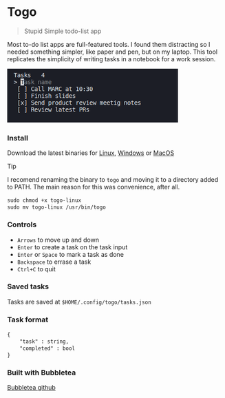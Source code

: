 # Togo
> Stupid Simple todo-list app

Most to-do list apps are full-featured tools. I found them distracting so I needed something simpler, like paper and pen, but on my laptop. This tool replicates the simplicity of writing tasks in a notebook for a work session.

![togo ui](ui.png)

### **Install**
Download the latest binaries for [Linux](https://github.com/pg-goose/togo/releases/latest/download/togo-linux), [Windows](https://github.com/pg-goose/togo/releases/latest/download/togo-win) or [MacOS](https://github.com/pg-goose/togo/releases/latest/download/togo-darwin)  

> [!TIP]
> I recomend renaming the binary to `togo` and moving it to a directory added to PATH. The main reason for this was convenience, after all.
> ```
> sudo chmod +x togo-linux
> sudo mv togo-linux /usr/bin/togo 
> ```

### **Controls**  
- `Arrows` to move up and down
- `Enter` to create a task on the task input
- `Enter` or `Space` to mark a task as done
- `Backspace` to errase a task
- `Ctrl+C` to quit

### **Saved tasks**  
Tasks are saved at `$HOME/.config/togo/tasks.json`

### **Task format**  
```
{
    "task" : string,
    "completed" : bool
}
```

### Built with Bubbletea

[Bubbletea github](github.com/charmbracelet/bubbletea)
